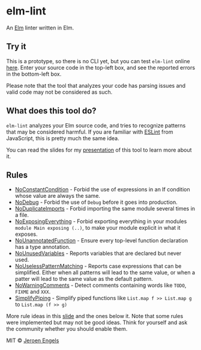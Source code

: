 # elm-lint

An [Elm](http://elm-lang.org/) linter written in Elm.

## Try it

This is a prototype, so there is no CLI yet, but you can test `elm-lint` online [here](https://elm-lint.now.sh).
Enter your source code in the top-left box, and see the reported errors in the bottom-left box.

Please note that the tool that analyzes your code has parsing issues and valid code may not be considered as such.

## What does this tool do?

`elm-lint` analyzes your Elm source code, and tries to recognize patterns that may be considered harmful.
If you are familiar with [ESLint](http://eslint.org/) from JavaScript, this is pretty much the same idea.

You can read the slides for my [presentation](http://slides.com/jeroenengels/elm-lint) of this tool to learn more about it.

## Rules

- [NoConstantCondition](rules/NoConstantCondition.md) - Forbid the use of expressions in an If condition whose value are always the same.
- [NoDebug](rules/NoDebug.md) - Forbid the use of `Debug` before it goes into production.
- [NoDuplicateImports](rules/NoDuplicateImports.md) - Forbid importing the same module several times in a file.
- [NoExposingEverything](rules/NoExposingEverything.md) - Forbid exporting everything in your modules `module Main exposing (..)`, to make your module explicit in what it exposes.
- [NoUnannotatedFunction](rules/NoUnannotatedFunction.md) - Ensure every top-level function declaration has a type annotation.
- [NoUnusedVariables](rules/NoUnusedVariables.md) - Reports variables that are declared but never used.
- [NoUselessPatternMatching](rules/NoUselessPatternMatching.md) - Reports case expressions that can be simplified. Either when all patterns will lead to the same value, or when a patter will lead to the same value as the default pattern.
- [NoWarningComments](rules/NoWarningComments.md) - Detect comments containing words like `TODO`, `FIXME` and `XXX`.
- [SimplifyPiping](rules/SimplifyPiping.md) - Simplify piped functions like `List.map f >> List.map g` to `List.map (f >> g)`

More rule ideas in this [slide](http://slides.com/jeroenengels/elm-lint#/5/3) and the ones below it.
Note that some rules were implemented but may not be good ideas. Think for yourself and ask the community whether you should enable them.

MIT © [Jeroen Engels](https://github.com/jfmengels)
